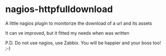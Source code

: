nagios-httpfulldownload
=======================

A little nagios plugin to monitorize the download of a url and its assets

It can ve improved, but it fitted my needs when was written


P.D. Do not use nagios, use Zabbix. You will be happier and your boss too! ;-)
